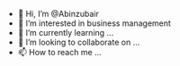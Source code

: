 - 👋 Hi, I’m @Abinzubair
- 👀 I’m interested in business management 
- 🌱 I’m currently learning ...
- 💞️ I’m looking to collaborate on ...
- 📫 How to reach me ...

<!---
Abinzubair/Abinzubair is a ✨ special ✨ repository because its `README.md` (this file) appears on your GitHub profile.
You can click the Preview link to take a look at your changes.
--->
